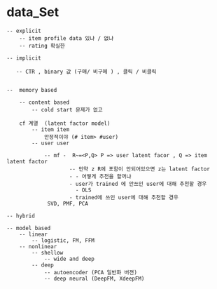 # data_Set

    -- explicit 
        -- item profile data 있냐 / 없냐 
        -- rating 확실한
        
    -- implicit

       -- CTR , binary 값 (구매/ 비구메 ) , 클릭 / 비클릭


    --  memory based

        -- content based
            -- cold start 문제가 없고 

        cf 계열  (latent factor model)
            -- item item 
                안정적이야 (# item> #user)
            -- user user

                -- mf -  R~=<P,Q> P => user latent facor , Q => item latent factor 
                        -- 만약 z R에 포함이 안되어있으면 z는 latent factor 
                        - - 어떻게 추천을 할꺼냐
                        - user가 trained 에 안쓰인 user에 대해 추천할 경우
                          - OLS 
                        - trained에 쓰인 user에 대해 추천할 경우
                 SVD, PMF, PCA
            
    -- hybrid

    -- model based
        -- linear
            -- logistic, FM, FFM
        -- nonlinear
            -- shellow
                -- wide and deep
            -- deep
                -- autoencoder (PCA 일반화 버젼)
                -- deep neural (DeepFM, XdeepFM) 
